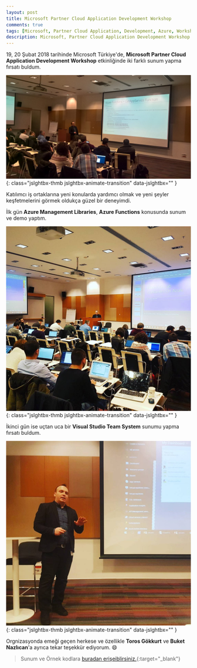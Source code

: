 ```yaml
---
layout: post
title: Microsoft Partner Cloud Application Development Workshop
comments: true
tags: [Microsoft, Partner Cloud Application, Development, Azure, Workshop]
description: Microsoft, Partner Cloud Application Development Workshop
---
```


19, 20 Şubat 2018 tarihinde Microsoft Türkiye'de, **Microsoft Partner Cloud Application Development Workshop** etkinliğinde iki farklı sunum yapma fırsatı buldum.

![SC01](/assets/images/posts/2018022701/sc01.jpg){: class="jslghtbx-thmb jslghtbx-animate-transition" data-jslghtbx="" }

Katılımcı iş ortaklarına yeni konularda yardımcı olmak ve yeni şeyler keşfetmelerini görmek oldukça güzel bir deneyimdi.

İlk gün **Azure Management Libraries**, **Azure Functions** konusunda sunum ve demo yaptım.

![SC02](/assets/images/posts/2018022701/sc02.jpg){: class="jslghtbx-thmb jslghtbx-animate-transition" data-jslghtbx="" }

İkinci gün ise uçtan uca bir **Visual Studio Team System** sunumu yapma fırsatı buldum.

![SC03](/assets/images/posts/2018022701/sc03.jpg){: class="jslghtbx-thmb jslghtbx-animate-transition" data-jslghtbx="" }

Orgnizasyonda emeği geçen herkese ve özellikle **Toros Gökkurt** ve **Buket Nazlıcan**'a ayrıca tekar teşekkür ediyorum. 😄

> Sunum ve Örnek kodlara [buradan erişeiblirsiniz.](https://github.com/mehmetkut/microsoft-partner-cad-workshop){:target="_blank"}